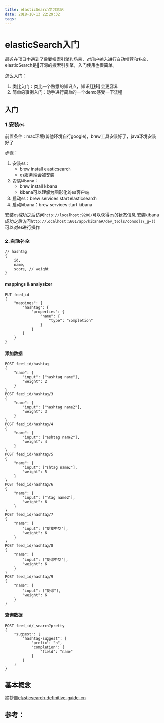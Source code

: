 ```yaml
---
title: elasticSearch学习笔记
date: 2018-10-13 22:29:32
tags:
---
```


# elasticSearch入门

最近在项目中遇到了需要搜索引擎的场景，对用户输入进行自动推荐和补全，elasticSearch是开源的搜索引引擎，入门使用也很简单。

怎么入门：

1. 类比入门：类比一个熟悉的知识点，知识迁移会更容易
2. 简单的事例入门：动手进行简单的一个demo感受一下流程

## 入门

### 1.安装es

前置条件：mac环境(其他环境自行google)，brew工具安装好了，java环境安装好了

步骤：
1. 安装es：
    - brew install elasticsearch
    - es服务端会被安装
2. 安装kibana：
    - brew install kibana
    - kibana可以理解为图形化的es客户端
3. 启动es：brew services start elasticsearch
4. 启动kibana：brew services start kibana

安装es成功之后访问`http://localhost:9200/`可以获得es的状态信息
安装kibana成功之后访问`http://localhost:5601/app/kibana#/dev_tools/console?_g=()`可以对es进行操作

### 2.自动补全

    // hashtag
    {
        id,
        name,
        score, // weight
    }


#### mappings & analysizer

    PUT feed_id
    {
        "mappings": {
            "hashtag": {
                "properties": {
                    "name": {
                        "type": "completion" 
                    }
                }
            }
        }
    }

#### 添加数据

    POST feed_id/hashtag
    {
        "name": {
            "input": ["hashtag name"],
            "weight": 2
        }
    }
    POST feed_id/hashtag/3
    {
        "name": {
            "input": ["hashtag name2"],
            "weight": 3
        }
    }
    POST feed_id/hashtag/4
    {
        "name": {
            "input": ["ashtag name2"],
            "weight": 4
        }
    }
    POST feed_id/hashtag/5
    {
        "name": {
            "input": ["shtag name2"],
            "weight": 5
        }
    }
    POST feed_id/hashtag/6
    {
        "name": {
            "input": ["htag name2"],
            "weight": 6
        }
    }
    POST feed_id/hashtag/7
    {
        "name": {
            "input": ["爱我中华"],
            "weight": 6
        }
    }
    POST feed_id/hashtag/8
    {
        "name": {
            "input": ["爱你中华"],
            "weight": 6
        }
    }
    POST feed_id/hashtag/9
    {
        "name": {
            "input": ["爱你"],
            "weight": 6
        }
    }
#### 查询数据

    POST feed_id/_search?pretty
    {
        "suggest": {
            "hashtag-suggest": {
                "prefix": "h",
                "completion": {
                    "field": "name"
                }
            }
        }
    }

## 基本概念

摘抄自[elasticsearch-definitive-guide-cn](ttps://github.com/looly/elasticsearch-definitive-guide-cn)



## 参考：
